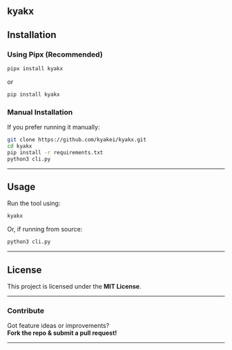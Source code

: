 ## **kyakx**

## **Installation**
### **Using Pipx (Recommended)**
```sh
pipx install kyakx
```
or

```sh
pip install kyakx
```

### **Manual Installation**
If you prefer running it manually:  
```sh
git clone https://github.com/kyakei/kyakx.git
cd kyakx
pip install -r requirements.txt
python3 cli.py
```
---
## **Usage**
Run the tool using:  
```sh
kyakx
```
Or, if running from source:  
```sh
python3 cli.py
```
---

## **License**
This project is licensed under the **MIT License**.

---

### **Contribute**
Got feature ideas or improvements?  
**Fork the repo & submit a pull request!**

---
